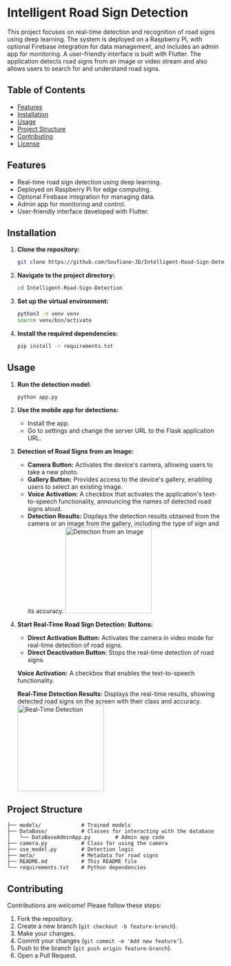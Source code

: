 # Intelligent Road Sign Detection

This project focuses on real-time detection and recognition of road signs using deep learning. The system is deployed on a Raspberry Pi, with optional Firebase integration for data management, and includes an admin app for monitoring. A user-friendly interface is built with Flutter. The application detects road signs from an image or video stream and also allows users to search for and understand road signs.

## Table of Contents

- [Features](#features)
- [Installation](#installation)
- [Usage](#usage)
- [Project Structure](#project-structure)
- [Contributing](#contributing)
- [License](#license)

## Features

- Real-time road sign detection using deep learning.
- Deployed on Raspberry Pi for edge computing.
- Optional Firebase integration for managing data.
- Admin app for monitoring and control.
- User-friendly interface developed with Flutter.

## Installation

1. **Clone the repository:**
   ```bash
   git clone https://github.com/Soufiane-JD/Intelligent-Road-Sign-Detection.git
   ```
2. **Navigate to the project directory:**
   ```bash
   cd Intelligent-Road-Sign-Detection
   ```
3. **Set up the virtual environment:**
   ```bash
   python3 -m venv venv
   source venv/bin/activate
   ```
4. **Install the required dependencies:**
   ```bash
   pip install -r requirements.txt
   ```

## Usage

1. **Run the detection model:**
   ```bash
   python app.py
   ```
2. **Use the mobile app for detections:**
   - Install the app.
   - Go to settings and change the server URL to the Flask application URL.

3. **Detection of Road Signs from an Image:**
   - **Camera Button:** Activates the device's camera, allowing users to take a new photo.
   - **Gallery Button:** Provides access to the device's gallery, enabling users to select an existing image.
   - **Voice Activation:** A checkbox that activates the application's text-to-speech functionality, announcing the names of detected road signs aloud.
   - **Detection Results:** Displays the detection results obtained from the camera or an image from the gallery, including the type of sign and its accuracy.
      <img src="https://github.com/user-attachments/assets/c34ac24e-bc75-48e0-b0d8-030ffdc08b76" alt="Detection from an Image" width="200">

5. **Start Real-Time Road Sign Detection:**
   **Buttons:**
   
   - **Direct Activation Button:** Activates the camera in video mode for real-time detection of road signs.
   - **Direct Deactivation Button:** Stops the real-time detection of road signs.
   
   **Voice Activation:** A checkbox that enables the text-to-speech functionality.
   
   **Real-Time Detection Results:** Displays the real-time results, showing detected road signs on the screen with their class and accuracy.
      <img src="https://github.com/user-attachments/assets/ee26e0fc-e1a0-4fef-a14d-82b1cd257327" alt="Real-Time Detection" width="200">

## Project Structure

```
├── models/             # Trained models
├── DataBase/           # Classes for interacting with the database
│   └── DataBaseAdminApp.py        # Admin app code
├── camera.py           # Class for using the camera
├── use_model.py        # Detection logic
├── meta/               # Metadata for road signs
├── README.md           # This README file
└── requirements.txt    # Python dependencies
```

## Contributing

Contributions are welcome! Please follow these steps:

1. Fork the repository.
2. Create a new branch (`git checkout -b feature-branch`).
3. Make your changes.
4. Commit your changes (`git commit -m 'Add new feature'`).
5. Push to the branch (`git push origin feature-branch`).
6. Open a Pull Request.
 
